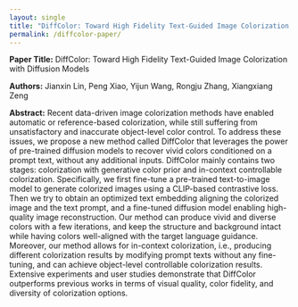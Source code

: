 ```yaml
---  
layout: single  
title: "DiffColor: Toward High Fidelity Text-Guided Image Colorization with Diffusion Models"  
permalink: /diffcolor-paper/  
---  
```


**Paper Title:** DiffColor: Toward High Fidelity Text-Guided Image Colorization with Diffusion Models  

**Authors:** Jianxin Lin, Peng Xiao, Yijun Wang, Rongju Zhang, Xiangxiang Zeng  

**Abstract:** Recent data-driven image colorization methods have enabled automatic or reference-based colorization, while still suffering from unsatisfactory and inaccurate object-level color control. To address these issues, we propose a new method called DiffColor that leverages the power of pre-trained diffusion models to recover vivid colors conditioned on a prompt text, without any additional inputs. DiffColor mainly contains two stages: colorization with generative color prior and in-context controllable colorization. Specifically, we first fine-tune a pre-trained text-to-image model to generate colorized images using a CLIP-based contrastive loss. Then we try to obtain an optimized text embedding aligning the colorized image and the text prompt, and a fine-tuned diffusion model enabling high-quality image reconstruction. Our method can produce vivid and diverse colors with a few iterations, and keep the structure and background intact while having colors well-aligned with the target language guidance. Moreover, our method allows for in-context colorization, i.e., producing different colorization results by modifying prompt texts without any fine-tuning, and can achieve object-level controllable colorization results. Extensive experiments and user studies demonstrate that DiffColor outperforms previous works in terms of visual quality, color fidelity, and diversity of colorization options.  

